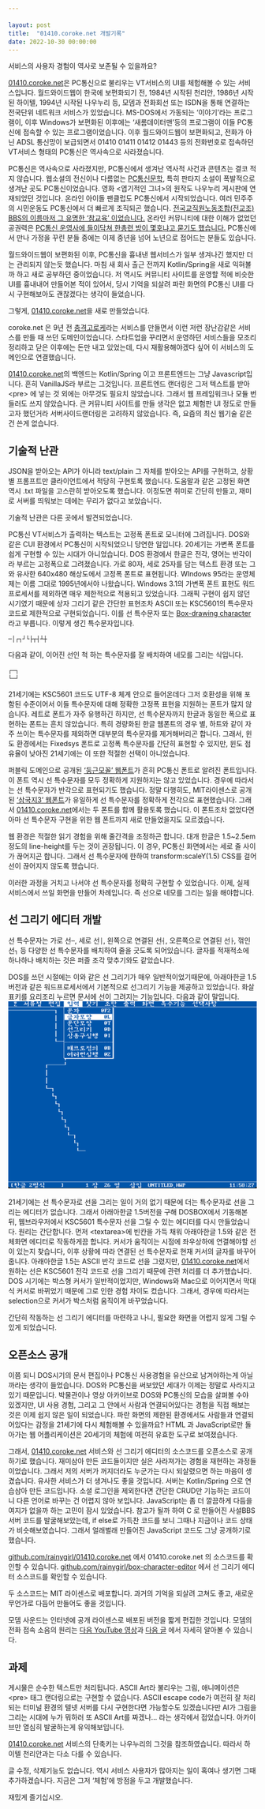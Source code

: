```yaml
---

layout: post
title:  "01410.coroke.net 개발기록"
date: 2022-10-30 00:00:00
---
```


서비스의 사용자 경험이 역사로 보존될 수 있을까요?

[01410.coroke.net](https://01410.coroke.net)은 PC통신으로 불리우는 VT서비스의 UI를 체험해볼 수 있는 서비스입니다. 월드와이드웹이 한국에 보편화되기 전, 1984년 시작된 천리안, 1986년 시작된 하이텔, 1994년 시작된 나우누리 등, 모뎀과 전화회선 또는 ISDN을 통해 연결하는 전국단위 네트워크 서비스가 있었습니다. MS-DOS에서 가동되는 ‘이야기’라는 프로그램이, 이후 Windows가 보편화된 이후에는 ‘새롬데이터맨’등의 프로그램이 이들 PC통신에 접속할 수 있는 프로그램이었습니다. 이후 월드와이드웹이 보편화되고, 전화가 아닌 ADSL 통신망이 보급되면서 01410 01411 01412 01443 등의 전화번호로 접속하던 VT서비스 형태의 PC통신은 역사속으로 사라졌습니다.

PC통신은 역사속으로 사라졌지만, PC통신에서 생겨난 역사적 사건과 콘텐츠는 결코 적지 않습니다. 웹소설의 전신이나 다름없는 [PC통신문학](http://encykorea.aks.ac.kr/Contents/Item/E0071254), 특히 판타지 소설이 폭발적으로 생겨난 곳도 PC통신이었습니다. 영화 &lt;엽기적인 그녀&gt;의 원작도 나우누리 게시판에 연재되었던 것입니다. 온라인 아이돌 팬클럽도 PC통신에서 시작되었습니다. 여러 민주주의 시민운동도 PC통신에서 더 빠르게 조직되곤 했습니다. [전국교직원노동조합(전교조) BBS의 이름마저 그 유명한 ‘참교육’ 이었습니다.](http://www.sisajournal.com/news/articleView.html?idxno=106725) 온라인 커뮤니티에 대한 이해가 없었던 공권력은 [PC통신 운영사에 들이닥쳐 한총련 방이 몇호냐고 묻기도 했습니다.](https://www.hani.co.kr/arti/culture/culture_general/647545.html) PC통신에서 만나 가정을 꾸린 분들 중에는 이제 중년을 넘어 노년으로 접어드는 분들도 있습니다.

월드와이드웹이 보편화된 이후, PC통신을 흉내낸 웹서비스가 일부 생겨나긴 했지만 더는 관리되지 않는듯 했습니다. 마침 새 회사 출근 전까지 Kotlin/Spring을 새로 익혀볼까 하고 새로 공부하던 중이었습니다. 저 역시도 커뮤니티 사이트를 운영할 적에 비슷한 UI를 흉내내어 만들어본 적이 있어서, 당시 기억을 되살려 파란 화면의 PC통신 UI를 다시 구현해보아도 괜찮겠다는 생각이 들었습니다.

그렇게, [01410.coroke.net](https://01410.coroke.net)을 새로 만들었습니다.

coroke.net 은 9년 전 [충격고로케](https://www.hani.co.kr/arti/economy/it/569274.html)라는 서비스를 만들면서 이런 저런 장난감같은 서비스를 만들 때 쓰던 도메인이었습니다. 스타트업을 꾸리면서 운영하던 서비스들을 모조리 정리하고 닫은 이후에는 돈만 내고 있었는데, 다시 재활용해야겠다 싶어 이 서비스의 도메인으로 연결했습니다.

[01410.coroke.net](https://01410.coroke.net)의 백엔드는 Kotlin/Spring 이고 프론트엔드는 그냥 Javascript입니다. 흔히 VanillaJS라 부르는 그것입니다. 프론트엔드 랜더링은 그저 텍스트를 받아 &lt;pre&gt; 에 넣는 것 외에는 아무것도 필요치 않았습니다. 그래서 웹 프레임워크나 모듈 번들러도 쓰지 않았습니다. 큰 커뮤니티 사이트를 만들 생각은 없고 체험판 UI 정도로 만들고자 했던거라 서버사이드랜더링은 고려하지 않았습니다. 즉, 요즘의 최신 웹기술 같은건 쓴게 없습니다.

## 기술적 난관

JSON을 받아오는 API가 아니라 text/plain 그 자체를 받아오는 API를 구현하고, 상황별 프롬프트만 클라이언트에서 적당히 구현토록 했습니다. 도움말과 같은 고정된 화면 역시 .txt 파일을 고스란히 받아오도록 했습니다. 이정도면 취미로 간단히 만들고, 재미로 서버를 띄워보는 데에는 무리가 없다고 보았습니다.

기술적 난관은 다른 곳에서 발견되었습니다.

PC통신 VT서비스가 출력하는 텍스트는 고정폭 폰트로 모니터에 그려집니다. DOS와 같은 CUI 환경에서 PC통신이 시작되었으니 당연한 일입니다. 20세기는 가변폭 폰트를 쉽게 구현할 수 있는 시대가 아니었습니다. DOS 환경에서 한글은 전각, 영어는 반각이라 부르는 고정폭으로 그려졌습니다. 가로 80자, 세로 25자를 담는 텍스트 환경 또는 그와 유사한 640x480 해상도에서 고정폭 폰트로 표현됩니다. WIndows 95라는 운영체제는 이름 그대로 1995년에서야 나왔습니다. Windows 3.1의 가변폭 폰트 표현도 워드프로세서를 제외하면 매우 제한적으로 적용되고 있었습니다. 그래픽 구현이 쉽지 않던 시기였기 때문에 상자 그리기 같은 간단한 표현조차 ASCII 또는 KSC5601의 특수문자 코드로 제한적으로 구현되었습니다. 이를 선 특수문자 또는 [Box-drawing character](https://en.wikipedia.org/wiki/Box-drawing_character) 라고 부릅니다. 이렇게 생긴 특수문자입니다.
```
─│┌┐┘└├┬┤┴┼
```
다음과 같이, 이어진 선인 척 하는 특수문자를 잘 배치하여 네모를 그리는 식입니다.
```
┌─┐
└─┘
```
21세기에는 KSC5601 코드도 UTF-8 체계 안으로 들어온데다 그저 호환성을 위해 포함된 수준이어서 이들 특수문자에 대해 정확한 고정폭 표현을 지원하는 폰트가 많지 않습니다. 레트로 폰트가 자주 유행하긴 하지만, 선 특수문자까지 한글과 동일한 폭으로 표현하는 폰트는 흔치 않았습니다. 특히 경량화된 한글 웹폰트의 경우 별, 하트와 같이 자주 쓰이는 특수문자를 제외하면 대부분의 특수문자를 제거해버리곤 합니다. 그래서, 윈도 환경에서는 Fixedsys 폰트로 고정폭 특수문자를 간단히 표현할 수 있지만, 윈도 점유율이 낮아진 21세기에는 이 또한 적절한 선택이 아니었습니다.

퍼블릭 도메인으로 공개된 [‘둥근모꼴’ 웹폰트](https://noonnu.cc/font_page/250)가 흔히 PC통신 폰트로 알려진 폰트입니다.
이 폰트 역시 선 특수문자를 모두 정확하게 지원하지는 않고 있었습니다. 경우에 따라서는 선 특수문자가 반각으로 표현되기도 했습니다.
정말 다행히도, MIT라이센스로 공개된 [‘삼국지3’ 웹폰트](https://noonnu.cc/font_page/241)가 유일하게 선 특수문자를 정확하게 전각으로 표현했습니다. 그래서 [01410.coroke.net](https://01410.coroke.net)에서는 두 폰트를 함께 활용토록 했습니다. 이 폰트조차 없었다면 아마 선 특수문자 구현을 위한 웹 폰트까지 새로 만들었을지도 모르겠습니다.

웹 환경은 적절한 읽기 경험을 위해 줄간격을 조정하곤 합니다. 대개 한글은 1.5~2.5em 정도의 line-height를 두는 것이 권장됩니다. 이 경우, PC통신 화면에서는 세로 줄 사이가 끊어지곤 합니다. 그래서 선 특수문자에 한하여 transform:scaleY(1.5) CSS를 걸어 선이 끊어지지 않도록 했습니다.

이러한 과정을 거치고 나서야 선 특수문자를 정확히 구현할 수 있었습니다.
이제, 실제 서비스에서 쓰일 화면을 만들어 차례입니다. 즉 선으로 네모를 그리는 일을 해야합니다.

## 선 그리기 에디터 개발
선 특수문자는 가로 선`─`, 세로 선`│`, 왼쪽으로 연결된 선`┤`, 오른쪽으로 연결된 선`├`, 꺾인 선`┐` 등 다양한 선 특수문자를 배치하여 줄을 긋도록 되어있습니다. 글자를 적재적소에 하나하나 배치하는 것은 퍼즐 조각 맞추기와도 같았습니다.

DOS를 쓰던 시절에는 이와 같은 선 그리기가 매우 일반적이었기때문에, 아래아한글 1.5 버전과 같은 워드프로세서에서 기본적으로 선그리기 기능을 제공하고 있었습니다. 화살표키를 요리조리 누르면 문서에 선이 그려지는 기능입니다. 다음과 같이 말입니다.
![-](/images/2022-10-30-01410coroke-hwp.png)

21세기에는 선 특수문자로 선을 그리는 일이 거의 없기 때문에 더는 특수문자로 선을 그리는 에디터가 없습니다. 그래서 아래아한글 1.5버전을 구해 DOSBOX에서 기동해본 뒤, 웹브라우저에서 KSC5601 특수문자 선을 그릴 수 있는 에디터를 다시 만들었습니다. 원리는 간단합니다. 먼저 &lt;textarea&gt;에 빈칸을 가득 채워 아래아한글 1.5와 같은 전체화면 에디터로 작동하게끔 합니다.  커서가 움직이는 시점에 좌우상하에 연결해야할 선이 있는지 찾습니다, 이후 상황에 따라 연결된 선 특수문자로 현재 커서의 글자를 바꾸어줍니다. 아래아한글 1.5는 ASCII 반각 코드로 선을 그렸지만, [01410.coroke.net](https://01410.coroke.net)에서 원하는 선은 KSC5601 전각 코드로 선을 그리기 때문에 관련 처리를 더 추가했습니다. DOS 시기에는 박스형 커서가 일반적이었지만, Windows와 Mac으로 이어지면서 막대식 커서로 바뀌었기 때문에 그로 인한 경험 차이도 컸습니다. 그래서, 경우에 따라서는 selection으로 커서가 박스처럼 움직이게 바꾸었습니다.

간단히 작동하는 선 그리기 에디터를 마련하고 나니, 필요한 화면을 어렵지 않게 그릴 수 있게 되었습니다.

## 오픈소스 공개

이쯤 되니 DOS시기의 문서 편집이나 PC통신 사용경험을 유산으로 남겨야하는게 아닐까라는 생각이 들었습니다. DOS와 PC통신을 써보았던 세대가 이제는 정말로 사라지고 있기 때문입니다. 박물관이나 영상 아카이브로 DOS와 PC통신의 모습을 살펴볼 수야 있겠지만, UI 사용 경험, 그리고 그 안에서 사람과 연결되어있다는 경험을 직접 해보는 것은 이제 쉽지 않은 일이 되었습니다. 파란 화면의 제한된 환경에서도 사람들과 연결되어있다는 감정을 21세기에 다시 체험해볼 수 있을까요? HTML 과 JavaScript로만 돌아가는 웹 어플리케이션은 20세기의 체험에 여전히 유효한 도구로 보여졌습니다.

그래서, [01410.coroke.net](https://01410.coroke.net) 서비스와 선 그리기 에디터의 소스코드를 오픈소스로 공개하기로 했습니다. 재미삼아 만든 코드들이지만 실은 사라져가는 경험을 재현하는 과정들이었습니다. 그래서 저의 서버가 꺼지더라도 누군가는 다시 되살렸으면 하는 마음이 생겼습니다. 유사한 서비스가 더 생겨나도 좋을 것입니다. 서버는 Kotlin/Spring 으로 연습삼아 만든 코드입니다. 소셜 로그인을 제외한다면 간단한 CRUD만 기능하는 코드이니 다른 언어로 바꾸는 건 어렵지 않아 보입니다. JavaScript는 좀 더 깔끔하게 다듬을 여지가 없을까 하는 고민이 잠시 있었습니다. 참고가 될까 하여 C 로 만들어진 사설BBS 서버 코드를 발굴해보았는데, if else로 가득찬 코드를 보니 그때나 지금이나 코드 상태가 비슷해보였습니다. 그래서 얼래벌래 만들어진 JavaScript 코드도 그냥 공개하기로 했습니다.

[github.com/rainygirl/01410.coroke.net](https://github.com/rainygirl/01410.coroke.net/) 에서 01410.coroke.net 의 소스코드를 확인할 수 있습니다.
[github.com/rainygirl/box-character-editor](https://github.com/rainygirl/box-character-editor/) 에서 선 그리기 에디터 소스코드를 확인할 수 있습니다.

두 소스코드는 MIT 라이센스로 배포합니다.
과거의 기억을 되살려 고쳐도 좋고, 새로운 무언가로 다듬어 만들어도 좋을 것입니다.

모뎀 사운드는 인터넷에 공개 라이센스로 배포된 버전을 짧게 편집한 것입니다. 모뎀의 전화 접속 소음의 원리는 [다음 YouTube 영상](https://www.youtube.com/watch?v=abapFJN6glo)과 [다음 글](https://www.windytan.com/2012/11/the-sound-of-dialup-pictured.html) 에서 자세히 알아볼 수 있습니다.

## 과제

게시물은 순수한 텍스트만 처리됩니다.  ASCII Art라 불리우는 그림, 애니메이션은 &lt;pre&gt; 태그 랜더링으로는 구현할 수 없습니다. ASCII escape code가 여전히 잘 처리되는 터미널 환경의 텔넷 서버를 다시 구현한다면 가능할수도 있겠습니다만 AI가 그림을 그리는 시대에 누가 뭐하러 또 ASCII Art를 짜겠나… 라는 생각에서 접었습니다. 아카이브만 열심히 발굴하는게 유익해보입니다.

[01410.coroke.net](https://01410.coroke.net) 서비스의 단축키는 나우누리의 그것을 참조하였습니다. 따라서 하이텔 천리안과는 다소 다를 수 있습니다.

글 수정, 삭제기능도 없습니다. 역시 서비스 사용자가 많아지는 일이 혹여나 생기면 그때 추가하겠습니다. 지금은 그저 ‘체험’에 방점을 두고 개발했습니다.

재밌게 즐기십시오.

